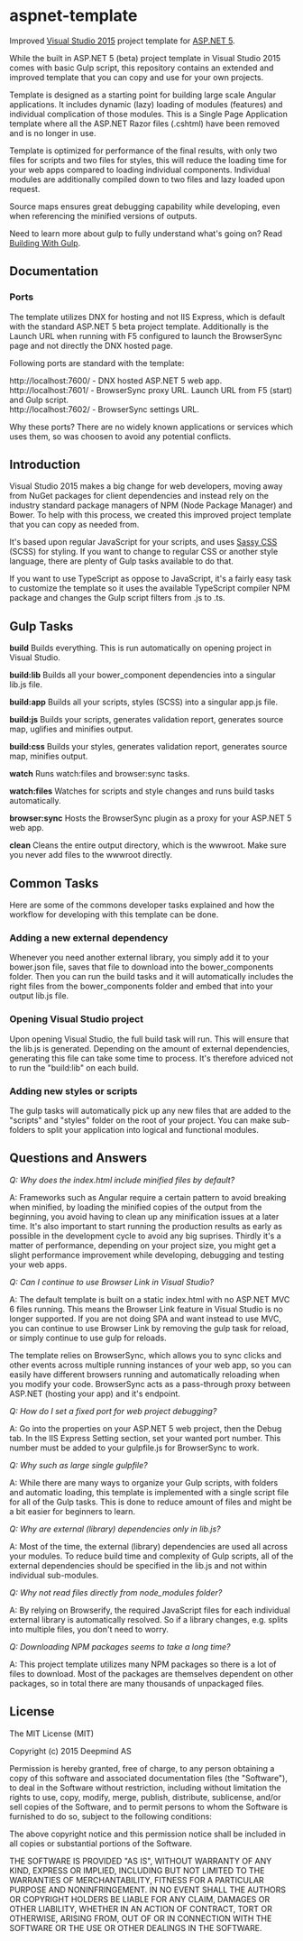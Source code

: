 # aspnet-template
Improved [Visual Studio 2015](https://www.visualstudio.com/) project template for [ASP.NET 5](http://www.asp.net/).

While the built in ASP.NET 5 (beta) project template in Visual Studio 2015 comes with basic Gulp script, 
this repository contains an extended and improved template that you can copy and use for your own projects.

Template is designed as a starting point for building large scale Angular applications. It includes dynamic (lazy) loading
of modules (features) and individual complication of those modules. This is a Single Page Application template where
all the ASP.NET Razor files (.cshtml) have been removed and is no longer in use.

Template is optimized for performance of the final results, with only two files for scripts and two files for styles,
this will reduce the loading time for your web apps compared to loading individual components. Individual modules are
additionally compiled down to two files and lazy loaded upon request.

Source maps ensures great debugging capability while developing, even when referencing the minified versions of outputs.

Need to learn more about gulp to fully understand what's going on? Read [Building With Gulp](http://www.smashingmagazine.com/2014/06/11/building-with-gulp/).

## Documentation

### Ports
The template utilizes DNX for hosting and not IIS Express, which is default with the standard ASP.NET 5 beta project template.
Additionally is the Launch URL when running with F5 configured to launch the BrowserSync page and not directly the DNX hosted
page.

Following ports are standard with the template:

http://localhost:7600/ - DNX hosted ASP.NET 5 web app.  
http://localhost:7601/ - BrowserSync proxy URL. Launch URL from F5 (start) and Gulp script.  
http://localhost:7602/ - BrowserSync settings URL.

Why these ports? There are no widely known applications or services which uses them, so was choosen to avoid any potential conflicts.

## Introduction

Visual Studio 2015 makes a big change for web developers, moving away from NuGet packages for client dependencies and
instead rely on the industry standard package managers of NPM (Node Package Manager) and Bower. To help with this process,
we created this improved project template that you can copy as needed from.

It's based upon regular JavaScript for your scripts, and uses [Sassy CSS](http://sass-lang.com/) (SCSS) for styling. If you want to change to
regular CSS or another style language, there are plenty of Gulp tasks available to do that.

If you want to use TypeScript as oppose to JavaScript, it's a fairly easy task to customize the template so it uses
the available TypeScript compiler NPM package and changes the Gulp script filters from .js to .ts.

## Gulp Tasks

**build** Builds everything. This is run automatically on opening project in Visual Studio.

**build:lib** Builds all your bower_component dependencies into a singular lib.js file.

**build:app** Builds all your scripts, styles (SCSS) into a singular app.js file.

**build:js** Builds your scripts, generates validation report, generates source map, uglifies and minifies output.

**build:css** Builds your styles, generates validation report, generates source map, minifies output.

**watch** Runs watch:files and browser:sync tasks.

**watch:files** Watches for scripts and style changes and runs build tasks automatically.

**browser:sync** Hosts the BrowserSync plugin as a proxy for your ASP.NET 5 web app.

**clean** Cleans the entire output directory, which is the wwwroot. Make sure you never add files to the wwwroot directly.

## Common Tasks
Here are some of the commons developer tasks explained and how the workflow for developing with this template can be done.

### Adding a new external dependency

Whenever you need another external library, you simply add it to your bower.json file, saves that file to download into
the bower_components folder. Then you can run the build tasks and it will automatically includes the right files from
the bower_components folder and embed that into your output lib.js file.

### Opening Visual Studio project

Upon opening Visual Studio, the full build task will run. This will ensure that the lib.js is generated. Depending on the
amount of external dependencies, generating this file can take some time to process. It's therefore adviced not to run
the "build:lib" on each build.

### Adding new styles or scripts

The gulp tasks will automatically pick up any new files that are added to the "scripts" and "styles" folder on the root
of your project. You can make sub-folders to split your application into logical and functional modules.

## Questions and Answers

*Q: Why does the index.html include minified files by default?*

A: Frameworks such as Angular require a certain pattern to avoid breaking when minified, by loading the minified
copies of the output from the beginning, you avoid having to clean up any minification issues at a later time. It's
also important to start running the production results as early as possible in the development cycle to avoid any
big suprises. Thirdly it's a matter of performance, depending on your project size, you might get a slight performance
improvement while developing, debugging and testing your web apps.

*Q: Can I continue to use Browser Link in Visual Studio?*

A: The default template is built on a static index.html with no ASP.NET MVC 6 files running. This means the Browser Link
feature in Visual Studio is no longer supported. If you are not doing SPA and want instead to use MVC, you can continue
to use Browser Link by removing the gulp task for reload, or simply continue to use gulp for reloads.

The template relies on BrowserSync, which allows you to sync clicks and other events across multiple running instances
of your web app, so you can easily have different browsers running and automatically reloading when you modify your
code. BrowserSync acts as a pass-through proxy between ASP.NET (hosting your app) and it's endpoint.

*Q: How do I set a fixed port for web project debugging?*

A: Go into the properties on your ASP.NET 5 web project, then the Debug tab. In the IIS Express Setting section,
set your wanted port number. This number must be added to your gulpfile.js for BrowserSync to work.

*Q: Why such as large single gulpfile?*

A: While there are many ways to organize your Gulp scripts, with folders and automatic loading, this template is
implemented with a single script file for all of the Gulp tasks. This is done to reduce amount of files and might be
a bit easier for beginners to learn.

*Q: Why are external (library) dependencies only in lib.js?*

A: Most of the time, the external (library) dependencies are used all across your modules. To reduce build time
and complexity of Gulp scripts, all of the external dependencies should be specified in the lib.js and not within
individual sub-modules.

*Q: Why not read files directly from node_modules folder?*

A: By relying on Browserify, the required JavaScript files for each individual external library is automatically 
resolved. So if a library changes, e.g. splits into multiple files, you don't need to worry.

*Q: Downloading NPM packages seems to take a long time?*

A: This project template utilizes many NPM packages so there is a lot of files to download. Most of the packages
are themselves dependent on other packages, so in total there are many thousands of unpackaged files.


## License

The MIT License (MIT)

Copyright (c) 2015 Deepmind AS

Permission is hereby granted, free of charge, to any person obtaining a copy
of this software and associated documentation files (the "Software"), to deal
in the Software without restriction, including without limitation the rights
to use, copy, modify, merge, publish, distribute, sublicense, and/or sell
copies of the Software, and to permit persons to whom the Software is
furnished to do so, subject to the following conditions:

The above copyright notice and this permission notice shall be included in all
copies or substantial portions of the Software.

THE SOFTWARE IS PROVIDED "AS IS", WITHOUT WARRANTY OF ANY KIND, EXPRESS OR
IMPLIED, INCLUDING BUT NOT LIMITED TO THE WARRANTIES OF MERCHANTABILITY,
FITNESS FOR A PARTICULAR PURPOSE AND NONINFRINGEMENT. IN NO EVENT SHALL THE
AUTHORS OR COPYRIGHT HOLDERS BE LIABLE FOR ANY CLAIM, DAMAGES OR OTHER
LIABILITY, WHETHER IN AN ACTION OF CONTRACT, TORT OR OTHERWISE, ARISING FROM,
OUT OF OR IN CONNECTION WITH THE SOFTWARE OR THE USE OR OTHER DEALINGS IN THE
SOFTWARE.

